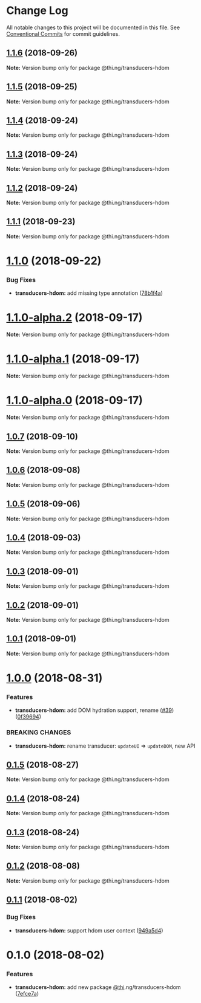 # Change Log

All notable changes to this project will be documented in this file.
See [Conventional Commits](https://conventionalcommits.org) for commit guidelines.

<a name="1.1.6"></a>
## [1.1.6](https://github.com/thi-ng/umbrella/compare/@thi.ng/transducers-hdom@1.1.5...@thi.ng/transducers-hdom@1.1.6) (2018-09-26)

**Note:** Version bump only for package @thi.ng/transducers-hdom





<a name="1.1.5"></a>
## [1.1.5](https://github.com/thi-ng/umbrella/compare/@thi.ng/transducers-hdom@1.1.4...@thi.ng/transducers-hdom@1.1.5) (2018-09-25)

**Note:** Version bump only for package @thi.ng/transducers-hdom





<a name="1.1.4"></a>
## [1.1.4](https://github.com/thi-ng/umbrella/compare/@thi.ng/transducers-hdom@1.1.3...@thi.ng/transducers-hdom@1.1.4) (2018-09-24)

**Note:** Version bump only for package @thi.ng/transducers-hdom





<a name="1.1.3"></a>
## [1.1.3](https://github.com/thi-ng/umbrella/compare/@thi.ng/transducers-hdom@1.1.2...@thi.ng/transducers-hdom@1.1.3) (2018-09-24)

**Note:** Version bump only for package @thi.ng/transducers-hdom





<a name="1.1.2"></a>
## [1.1.2](https://github.com/thi-ng/umbrella/compare/@thi.ng/transducers-hdom@1.1.1...@thi.ng/transducers-hdom@1.1.2) (2018-09-24)

**Note:** Version bump only for package @thi.ng/transducers-hdom





<a name="1.1.1"></a>
## [1.1.1](https://github.com/thi-ng/umbrella/compare/@thi.ng/transducers-hdom@1.1.0...@thi.ng/transducers-hdom@1.1.1) (2018-09-23)

**Note:** Version bump only for package @thi.ng/transducers-hdom





<a name="1.1.0"></a>
# [1.1.0](https://github.com/thi-ng/umbrella/compare/@thi.ng/transducers-hdom@1.1.0-alpha.2...@thi.ng/transducers-hdom@1.1.0) (2018-09-22)


### Bug Fixes

* **transducers-hdom:** add missing type annotation ([78b1f4a](https://github.com/thi-ng/umbrella/commit/78b1f4a))





<a name="1.1.0-alpha.2"></a>
# [1.1.0-alpha.2](https://github.com/thi-ng/umbrella/compare/@thi.ng/transducers-hdom@1.1.0-alpha.1...@thi.ng/transducers-hdom@1.1.0-alpha.2) (2018-09-17)

**Note:** Version bump only for package @thi.ng/transducers-hdom





<a name="1.1.0-alpha.1"></a>
# [1.1.0-alpha.1](https://github.com/thi-ng/umbrella/compare/@thi.ng/transducers-hdom@1.1.0-alpha.0...@thi.ng/transducers-hdom@1.1.0-alpha.1) (2018-09-17)

**Note:** Version bump only for package @thi.ng/transducers-hdom





<a name="1.1.0-alpha.0"></a>
# [1.1.0-alpha.0](https://github.com/thi-ng/umbrella/compare/@thi.ng/transducers-hdom@1.1.0-alpha...@thi.ng/transducers-hdom@1.1.0-alpha.0) (2018-09-17)

**Note:** Version bump only for package @thi.ng/transducers-hdom





<a name="1.0.7"></a>
## [1.0.7](https://github.com/thi-ng/umbrella/compare/@thi.ng/transducers-hdom@1.0.6...@thi.ng/transducers-hdom@1.0.7) (2018-09-10)

**Note:** Version bump only for package @thi.ng/transducers-hdom





<a name="1.0.6"></a>
## [1.0.6](https://github.com/thi-ng/umbrella/compare/@thi.ng/transducers-hdom@1.0.5...@thi.ng/transducers-hdom@1.0.6) (2018-09-08)

**Note:** Version bump only for package @thi.ng/transducers-hdom





<a name="1.0.5"></a>
## [1.0.5](https://github.com/thi-ng/umbrella/compare/@thi.ng/transducers-hdom@1.0.4...@thi.ng/transducers-hdom@1.0.5) (2018-09-06)




**Note:** Version bump only for package @thi.ng/transducers-hdom

<a name="1.0.4"></a>
## [1.0.4](https://github.com/thi-ng/umbrella/compare/@thi.ng/transducers-hdom@1.0.3...@thi.ng/transducers-hdom@1.0.4) (2018-09-03)




**Note:** Version bump only for package @thi.ng/transducers-hdom

<a name="1.0.3"></a>
## [1.0.3](https://github.com/thi-ng/umbrella/compare/@thi.ng/transducers-hdom@1.0.2...@thi.ng/transducers-hdom@1.0.3) (2018-09-01)




**Note:** Version bump only for package @thi.ng/transducers-hdom

<a name="1.0.2"></a>
## [1.0.2](https://github.com/thi-ng/umbrella/compare/@thi.ng/transducers-hdom@1.0.1...@thi.ng/transducers-hdom@1.0.2) (2018-09-01)




**Note:** Version bump only for package @thi.ng/transducers-hdom

<a name="1.0.1"></a>
## [1.0.1](https://github.com/thi-ng/umbrella/compare/@thi.ng/transducers-hdom@1.0.0...@thi.ng/transducers-hdom@1.0.1) (2018-09-01)




**Note:** Version bump only for package @thi.ng/transducers-hdom

<a name="1.0.0"></a>
# [1.0.0](https://github.com/thi-ng/umbrella/compare/@thi.ng/transducers-hdom@0.1.5...@thi.ng/transducers-hdom@1.0.0) (2018-08-31)


### Features

* **transducers-hdom:** add DOM hydration support, rename ([#39](https://github.com/thi-ng/umbrella/issues/39)) ([0f39694](https://github.com/thi-ng/umbrella/commit/0f39694))


### BREAKING CHANGES

* **transducers-hdom:** rename transducer: `updateUI` => `updateDOM`, new API




<a name="0.1.5"></a>
## [0.1.5](https://github.com/thi-ng/umbrella/compare/@thi.ng/transducers-hdom@0.1.4...@thi.ng/transducers-hdom@0.1.5) (2018-08-27)




**Note:** Version bump only for package @thi.ng/transducers-hdom

<a name="0.1.4"></a>
## [0.1.4](https://github.com/thi-ng/umbrella/compare/@thi.ng/transducers-hdom@0.1.3...@thi.ng/transducers-hdom@0.1.4) (2018-08-24)




**Note:** Version bump only for package @thi.ng/transducers-hdom

<a name="0.1.3"></a>
## [0.1.3](https://github.com/thi-ng/umbrella/compare/@thi.ng/transducers-hdom@0.1.2...@thi.ng/transducers-hdom@0.1.3) (2018-08-24)




**Note:** Version bump only for package @thi.ng/transducers-hdom

<a name="0.1.2"></a>
## [0.1.2](https://github.com/thi-ng/umbrella/compare/@thi.ng/transducers-hdom@0.1.1...@thi.ng/transducers-hdom@0.1.2) (2018-08-08)




**Note:** Version bump only for package @thi.ng/transducers-hdom

<a name="0.1.1"></a>
## [0.1.1](https://github.com/thi-ng/umbrella/compare/@thi.ng/transducers-hdom@0.1.0...@thi.ng/transducers-hdom@0.1.1) (2018-08-02)


### Bug Fixes

* **transducers-hdom:** support hdom user context ([949a5d4](https://github.com/thi-ng/umbrella/commit/949a5d4))




<a name="0.1.0"></a>
# 0.1.0 (2018-08-02)


### Features

* **transducers-hdom:** add new package [@thi](https://github.com/thi).ng/transducers-hdom ([7efce7a](https://github.com/thi-ng/umbrella/commit/7efce7a))
